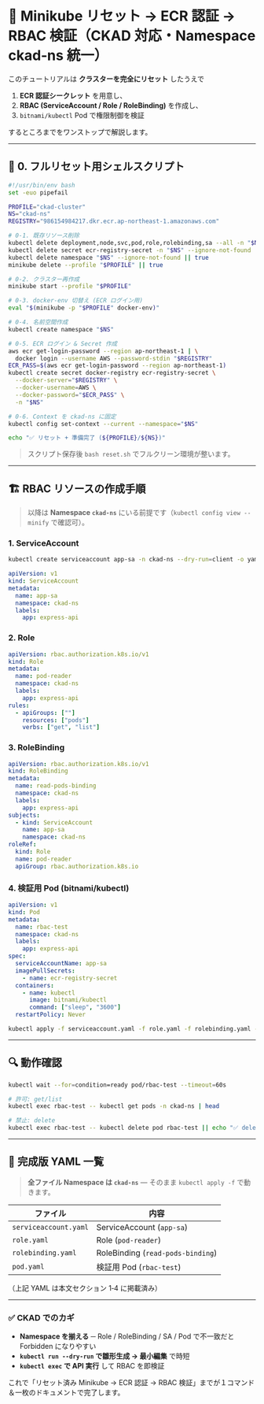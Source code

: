 # 📘 Minikube リセット → ECR 認証 → RBAC 検証（CKAD 対応・Namespace **ckad‑ns** 統一）

このチュートリアルは **クラスターを完全にリセット** したうえで

1. **ECR 認証シークレット** を用意し、
2. **RBAC (ServiceAccount / Role / RoleBinding)** を作成し、
3. `bitnami/kubectl` Pod で権限制御を検証

するところまでをワンストップで解説します。

---

## 🔧 0. フルリセット用シェルスクリプト

```bash
#!/usr/bin/env bash
set -euo pipefail

PROFILE="ckad-cluster"
NS="ckad-ns"
REGISTRY="986154984217.dkr.ecr.ap-northeast-1.amazonaws.com"

# 0‑1. 既存リソース削除
kubectl delete deployment,node,svc,pod,role,rolebinding,sa --all -n "$NS" --ignore-not-found
kubectl delete secret ecr-registry-secret -n "$NS" --ignore-not-found
kubectl delete namespace "$NS" --ignore-not-found || true
minikube delete --profile "$PROFILE" || true

# 0‑2. クラスター再作成
minikube start --profile "$PROFILE"

# 0‑3. docker-env 切替え (ECR ログイン用)
eval "$(minikube -p "$PROFILE" docker-env)"

# 0‑4. 名前空間作成
kubectl create namespace "$NS"

# 0‑5. ECR ログイン & Secret 作成
aws ecr get-login-password --region ap-northeast-1 | \
  docker login --username AWS --password-stdin "$REGISTRY"
ECR_PASS=$(aws ecr get-login-password --region ap-northeast-1)
kubectl create secret docker-registry ecr-registry-secret \
  --docker-server="$REGISTRY" \
  --docker-username=AWS \
  --docker-password="$ECR_PASS" \
  -n "$NS"

# 0‑6. Context を ckad-ns に固定
kubectl config set-context --current --namespace="$NS"

echo "✅ リセット + 準備完了 (${PROFILE}/${NS})"
```

> スクリプト保存後 `bash reset.sh` でフルクリーン環境が整います。

---

## 🏗️ RBAC リソースの作成手順

> 以降は **Namespace `ckad‑ns`** にいる前提です（`kubectl config view --minify` で確認可）。

### 1. ServiceAccount

```bash
kubectl create serviceaccount app-sa -n ckad-ns --dry-run=client -o yaml > serviceaccount.yaml
```

```yaml
apiVersion: v1
kind: ServiceAccount
metadata:
  name: app-sa
  namespace: ckad-ns
  labels:
    app: express-api
```

### 2. Role

```yaml
apiVersion: rbac.authorization.k8s.io/v1
kind: Role
metadata:
  name: pod-reader
  namespace: ckad-ns
  labels:
    app: express-api
rules:
  - apiGroups: [""]
    resources: ["pods"]
    verbs: ["get", "list"]
```

### 3. RoleBinding

```yaml
apiVersion: rbac.authorization.k8s.io/v1
kind: RoleBinding
metadata:
  name: read-pods-binding
  namespace: ckad-ns
  labels:
    app: express-api
subjects:
  - kind: ServiceAccount
    name: app-sa
    namespace: ckad-ns
roleRef:
  kind: Role
  name: pod-reader
  apiGroup: rbac.authorization.k8s.io
```

### 4. 検証用 Pod (bitnami/kubectl)

```yaml
apiVersion: v1
kind: Pod
metadata:
  name: rbac-test
  namespace: ckad-ns
  labels:
    app: express-api
spec:
  serviceAccountName: app-sa
  imagePullSecrets:
    - name: ecr-registry-secret
  containers:
    - name: kubectl
      image: bitnami/kubectl
      command: ["sleep", "3600"]
  restartPolicy: Never
```

```bash
kubectl apply -f serviceaccount.yaml -f role.yaml -f rolebinding.yaml -f pod.yaml
```

---

## 🔍 動作確認

```bash
kubectl wait --for=condition=ready pod/rbac-test --timeout=60s

# 許可: get/list
kubectl exec rbac-test -- kubectl get pods -n ckad-ns | head

# 禁止: delete
kubectl exec rbac-test -- kubectl delete pod rbac-test || echo "✅ delete は Forbidden"
```

---

## 📄 完成版 YAML 一覧

> **全ファイル Namespace は `ckad-ns`** — そのまま `kubectl apply -f` で動きます。

| ファイル | 内容 |
|----------|------|
| `serviceaccount.yaml` | ServiceAccount (`app-sa`) |
| `role.yaml` | Role (`pod-reader`) |
| `rolebinding.yaml` | RoleBinding (`read-pods-binding`) |
| `pod.yaml` | 検証用 Pod (`rbac-test`) |

（上記 YAML は本文セクション 1‑4 に掲載済み）

---

### ✅ CKAD でのカギ

* **Namespace を揃える**  ─ Role / RoleBinding / SA / Pod で不一致だと Forbidden になりやすい
* **`kubectl run --dry-run` で雛形生成 → 最小編集** で時短
* **`kubectl exec` で API 実行** して RBAC を即検証

これで「リセット済み Minikube → ECR 認証 → RBAC 検証」までが１コマンド＆一枚のドキュメントで完了します。


